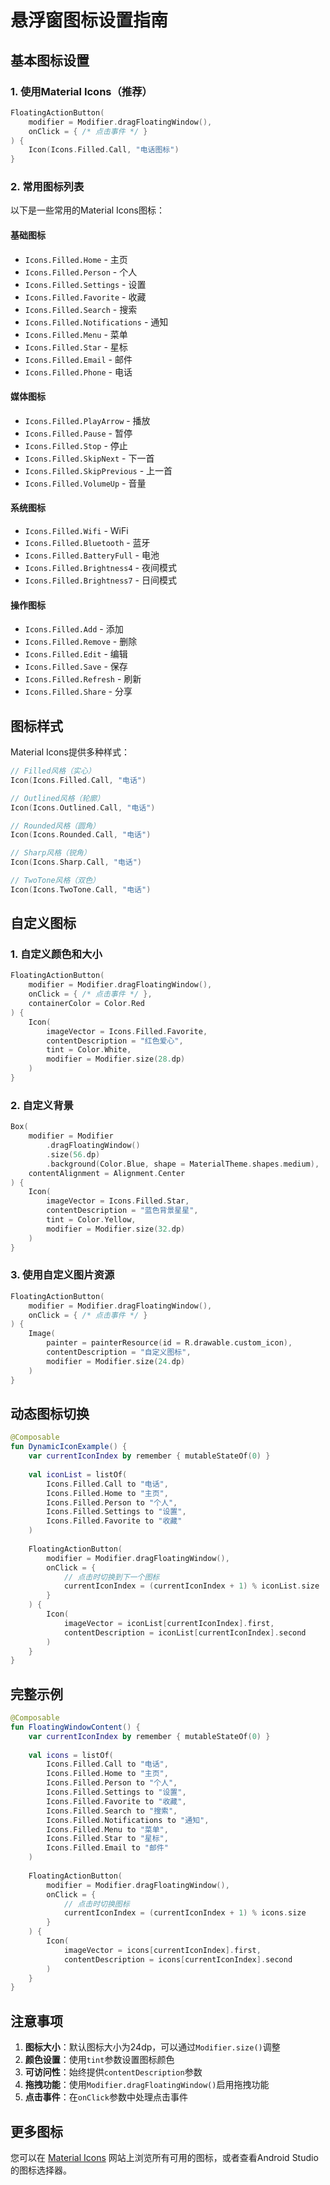 # 悬浮窗图标设置指南

## 基本图标设置

### 1. 使用Material Icons（推荐）

```kotlin
FloatingActionButton(
    modifier = Modifier.dragFloatingWindow(),
    onClick = { /* 点击事件 */ }
) {
    Icon(Icons.Filled.Call, "电话图标")
}
```

### 2. 常用图标列表

以下是一些常用的Material Icons图标：

#### 基础图标
- `Icons.Filled.Home` - 主页
- `Icons.Filled.Person` - 个人
- `Icons.Filled.Settings` - 设置
- `Icons.Filled.Favorite` - 收藏
- `Icons.Filled.Search` - 搜索
- `Icons.Filled.Notifications` - 通知
- `Icons.Filled.Menu` - 菜单
- `Icons.Filled.Star` - 星标
- `Icons.Filled.Email` - 邮件
- `Icons.Filled.Phone` - 电话

#### 媒体图标
- `Icons.Filled.PlayArrow` - 播放
- `Icons.Filled.Pause` - 暂停
- `Icons.Filled.Stop` - 停止
- `Icons.Filled.SkipNext` - 下一首
- `Icons.Filled.SkipPrevious` - 上一首
- `Icons.Filled.VolumeUp` - 音量

#### 系统图标
- `Icons.Filled.Wifi` - WiFi
- `Icons.Filled.Bluetooth` - 蓝牙
- `Icons.Filled.BatteryFull` - 电池
- `Icons.Filled.Brightness4` - 夜间模式
- `Icons.Filled.Brightness7` - 日间模式

#### 操作图标
- `Icons.Filled.Add` - 添加
- `Icons.Filled.Remove` - 删除
- `Icons.Filled.Edit` - 编辑
- `Icons.Filled.Save` - 保存
- `Icons.Filled.Refresh` - 刷新
- `Icons.Filled.Share` - 分享

## 图标样式

Material Icons提供多种样式：

```kotlin
// Filled风格（实心）
Icon(Icons.Filled.Call, "电话")

// Outlined风格（轮廓）
Icon(Icons.Outlined.Call, "电话")

// Rounded风格（圆角）
Icon(Icons.Rounded.Call, "电话")

// Sharp风格（锐角）
Icon(Icons.Sharp.Call, "电话")

// TwoTone风格（双色）
Icon(Icons.TwoTone.Call, "电话")
```

## 自定义图标

### 1. 自定义颜色和大小

```kotlin
FloatingActionButton(
    modifier = Modifier.dragFloatingWindow(),
    onClick = { /* 点击事件 */ },
    containerColor = Color.Red
) {
    Icon(
        imageVector = Icons.Filled.Favorite,
        contentDescription = "红色爱心",
        tint = Color.White,
        modifier = Modifier.size(28.dp)
    )
}
```

### 2. 自定义背景

```kotlin
Box(
    modifier = Modifier
        .dragFloatingWindow()
        .size(56.dp)
        .background(Color.Blue, shape = MaterialTheme.shapes.medium),
    contentAlignment = Alignment.Center
) {
    Icon(
        imageVector = Icons.Filled.Star,
        contentDescription = "蓝色背景星星",
        tint = Color.Yellow,
        modifier = Modifier.size(32.dp)
    )
}
```

### 3. 使用自定义图片资源

```kotlin
FloatingActionButton(
    modifier = Modifier.dragFloatingWindow(),
    onClick = { /* 点击事件 */ }
) {
    Image(
        painter = painterResource(id = R.drawable.custom_icon),
        contentDescription = "自定义图标",
        modifier = Modifier.size(24.dp)
    )
}
```

## 动态图标切换

```kotlin
@Composable
fun DynamicIconExample() {
    var currentIconIndex by remember { mutableStateOf(0) }
    
    val iconList = listOf(
        Icons.Filled.Call to "电话",
        Icons.Filled.Home to "主页",
        Icons.Filled.Person to "个人",
        Icons.Filled.Settings to "设置",
        Icons.Filled.Favorite to "收藏"
    )
    
    FloatingActionButton(
        modifier = Modifier.dragFloatingWindow(),
        onClick = {
            // 点击时切换到下一个图标
            currentIconIndex = (currentIconIndex + 1) % iconList.size
        }
    ) {
        Icon(
            imageVector = iconList[currentIconIndex].first,
            contentDescription = iconList[currentIconIndex].second
        )
    }
}
```

## 完整示例

```kotlin
@Composable
fun FloatingWindowContent() {
    var currentIconIndex by remember { mutableStateOf(0) }
    
    val icons = listOf(
        Icons.Filled.Call to "电话",
        Icons.Filled.Home to "主页",
        Icons.Filled.Person to "个人",
        Icons.Filled.Settings to "设置",
        Icons.Filled.Favorite to "收藏",
        Icons.Filled.Search to "搜索",
        Icons.Filled.Notifications to "通知",
        Icons.Filled.Menu to "菜单",
        Icons.Filled.Star to "星标",
        Icons.Filled.Email to "邮件"
    )
    
    FloatingActionButton(
        modifier = Modifier.dragFloatingWindow(),
        onClick = {
            // 点击时切换图标
            currentIconIndex = (currentIconIndex + 1) % icons.size
        }
    ) {
        Icon(
            imageVector = icons[currentIconIndex].first,
            contentDescription = icons[currentIconIndex].second
        )
    }
}
```

## 注意事项

1. **图标大小**：默认图标大小为24dp，可以通过`Modifier.size()`调整
2. **颜色设置**：使用`tint`参数设置图标颜色
3. **可访问性**：始终提供`contentDescription`参数
4. **拖拽功能**：使用`Modifier.dragFloatingWindow()`启用拖拽功能
5. **点击事件**：在`onClick`参数中处理点击事件

## 更多图标

您可以在 [Material Icons](https://fonts.google.com/icons) 网站上浏览所有可用的图标，或者查看Android Studio的图标选择器。 